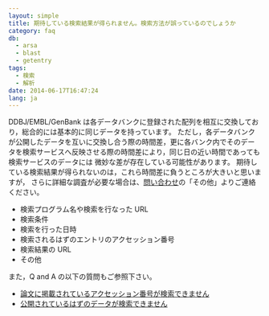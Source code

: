 ```yaml
---
layout: simple
title: 期待している検索結果が得られません。検索方法が誤っているのでしょうか
category: faq
db:
  - arsa
  - blast
  - getentry
tags: 
  - 検索
  - 解析
date: 2014-06-17T16:47:24
lang: ja
---
```


DDBJ/EMBL/GenBank は各データバンクに登録された配列を相互に交換しており，総合的には基本的に同じデータを持っています。
ただし，各データバンクが公開したデータを互いに交換し合う際の時間差，更に各バンク内でそのデータを検索サービスへ反映させる際の時間差により，同じ日の近い時間であっても検索サービスのデータには 微妙な差が存在している可能性があります。
期待している検索結果が得られないのは，これら時間差に負うところが大きいと思いますが，
さらに詳細な調査が必要な場合は、[問い合わせ](https://forms.gle/zV4cYCnRCefd4FSz9)の「その他」よりご連絡ください。  

  - 検索プログラム名や検索を行なった URL
  - 検索条件
  - 検索を行った日時
  - 検索されるはずのエントリのアクセッション番号
  - 検索結果の URL
  - その他

また，Q and A の以下の質問もご参照下さい。

  - [論文に掲載されているアクセッション番号が検索できません](/faq/ja/cannot-find-accession-number-cited-paper.html)
  - [公開されているはずのデータが検索できません](/faq/ja/cannot-find-data-already-published.html)

